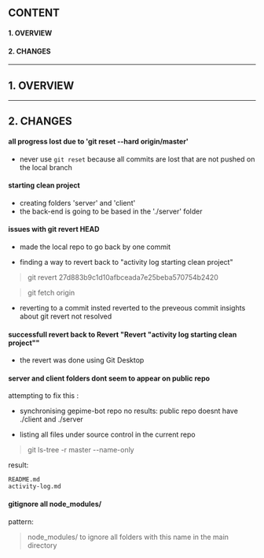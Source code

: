## CONTENT
#### 1. OVERVIEW
#### 2. CHANGES

----

## 1. OVERVIEW

---

## 2. CHANGES

#### all progress lost due to 'git reset --hard origin/master'
- never use <code>git reset</code> because all commits are lost that are not pushed on the local branch

#### starting clean project
- creating folders 'server' and 'client'
- the back-end is going to be based in the './server' folder

#### issues with git revert HEAD
- made the local repo to go back by one commit

- finding a way to revert back to "activity log starting clean project"

> git revert 27d883b9c1d10afbceada7e25beba570754b2420

>  git fetch origin

- reverting to a commit insted reverted to the preveous commit insights about git revert not resolved


#### successfull revert back to Revert "Revert  "activity log starting clean project""

- the revert was done using Git Desktop

#### server and client folders dont seem to appear on public repo
attempting to fix this :

- synchronising gepime-bot repo
no results: public repo doesnt have ./client and ./server

- listing all files under source control in the current repo
> git ls-tree -r master --name-only

result: 
```
README.md
activity-log.md
```

#### gitignore all node_modules/
pattern:
> node_modules/
to ignore all folders with this name in the main directory